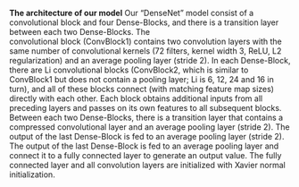 ****The architecture of our model****
Our “DenseNet” model consist of a convolutional block and four Dense-Blocks, and there is a transition layer between each two Dense-Blocks. The convolutional block (ConvBlock1) contains two convolution layers with the same number of convolutional kernels (72 filters, kernel width 3, ReLU, L2 regularization) and an average pooling layer (stride 2). In each Dense-Block, there are Li convolutional blocks (ConvBlock2, which is similar to ConvBlock1 but does not contain a pooling layer; Li is 6, 12, 24 and 16 in turn), and all of these blocks connect (with matching feature map sizes)  directly with each other. Each block obtains additional inputs from all preceding layers and passes on its own features to all subsequent blocks. Between each two Dense-Blocks, there is a transition layer that contains a compressed convolutional layer and an average pooling layer (stride 2). The output of the last Dense-Block is fed to an average pooling layer (stride 2). The output of the last Dense-Block is fed to an average pooling layer and connect it to a fully connected layer to generate an output value. The fully connected layer and all convolution layers are initialized with Xavier normal initialization.
